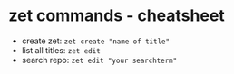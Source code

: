 # zet commands - cheatsheet

* create zet: `zet create "name of title"`
* list all titles: `zet edit`
* search repo: `zet edit "your searchterm"`

